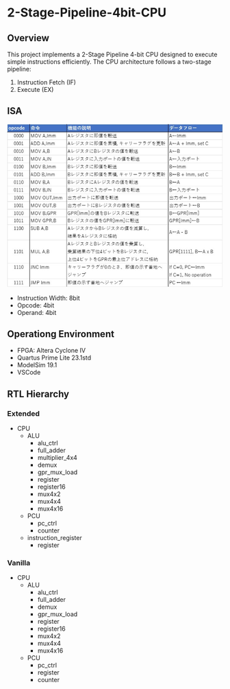 # 2-Stage-Pipeline-4bit-CPU

## Overview  

This project implements a 2-Stage Pipeline 4-bit CPU designed to execute simple instructions efficiently. The CPU architecture follows a two-stage pipeline:  

1. Instruction Fetch (IF)  
2. Execute (EX)  

## ISA

<img src = "https://github.com/nk12U/2-Stage-Pipeline-4bit-CPU/blob/main/ISA.jpg">

- Instruction Width: 8bit  
- Opcode: 4bit  
- Operand: 4bit  

## Operationg Environment

- FPGA: Altera Cyclone IV  
- Quartus Prime Lite 23.1std  
- ModelSim 19.1
- VSCode

## RTL Hierarchy

### Extended  

- CPU
  - ALU
    - alu_ctrl
    - full_adder
    - multiplier_4x4
    - demux
    - gpr_mux_load
    - register
    - register16
    - mux4x2
    - mux4x4
    - mux4x16
  - PCU
    - pc_ctrl
    - counter
  - instruction_register
    - register

### Vanilla

- CPU
  - ALU
    - alu_ctrl
    - full_adder
    - demux
    - gpr_mux_load
    - register
    - register16
    - mux4x2
    - mux4x4
    - mux4x16
  - PCU
    - pc_ctrl
    - register
    - counter  
